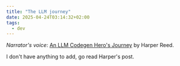 ```yaml
---
title: "The LLM journey"
date: 2025-04-24T03:14:32+02:00
tags:
  - dev
---
```


_Narrator's voice_: [An LLM Codegen Hero's Journey](https://harper.blog/2025/04/17/an-llm-codegen-heros-journey/) by Harper Reed.

I don't have anything to add, go read Harper's post.
